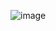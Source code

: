 ![image](https://user-images.githubusercontent.com/33692444/146647902-49792e00-c648-48a4-96e0-d91e3af06755.png)
